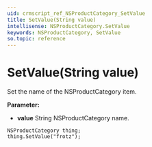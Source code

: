 ```yaml
---
uid: crmscript_ref_NSProductCategory_SetValue
title: SetValue(String value)
intellisense: NSProductCategory.SetValue
keywords: NSProductCategory, SetValue
so.topic: reference
---
```


# SetValue(String value)

Set the name of the NSProductCategory item.

**Parameter:** 
 - **value** String NSProductCategory name.

```crmscript
NSProductCategory thing;
thing.SetValue("frotz");
```

